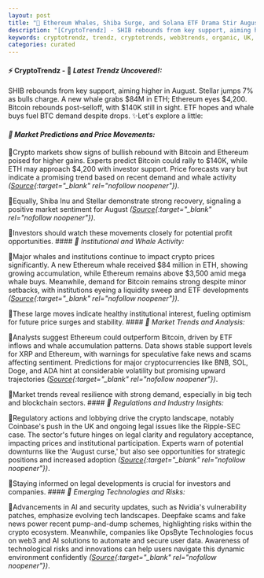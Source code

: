 ```yaml
---
layout: post
title: "🌌 Ethereum Whales, Shiba Surge, and Solana ETF Drama Stir August Markets"
description: "[CryptoTrendz] - SHIB rebounds from key support, aiming higher in August. Stellar jumps 7% as bulls charge. A new whale grabs $84M in ETH; Ethereum eyes $4,200. Bitcoin rebounds post-selloff, with $140K still in sight. ETF hopes and whale buys fuel BTC demand despite drops."
keywords: cryptotrendz, trendz, cryptotrends, web3trends, organic, UK, XRP, AI, crypto, Bitcoin, Investors, Ethereum, Analyst, BTC
categories: curated
---
```


#### ⚡ CryptoTrendz - 📌 *Latest Trendz Uncovered!:*

SHIB rebounds from key support, aiming higher in August. Stellar jumps 7% as bulls charge. A new whale grabs $84M in ETH; Ethereum eyes $4,200. Bitcoin rebounds post-selloff, with $140K still in sight. ETF hopes and whale buys fuel BTC demand despite drops. ✨Let's explore a little:


#### *🔖  Market Predictions and Price Movements:*  

🔹Crypto markets show signs of bullish rebound with Bitcoin and Ethereum poised for higher gains. Experts predict Bitcoin could rally to $140K, while ETH may approach $4,200 with investor support. Price forecasts vary but indicate a promising trend based on recent demand and whale activity *([Source](https://s.avyag.com/08yf){:target="_blank" rel="nofollow noopener"})*.  

🔹Equally, Shiba Inu and Stellar demonstrate strong recovery, signaling a positive market sentiment for August *([Source](https://s.avyag.com/3fsm){:target="_blank" rel="nofollow noopener"})*.  

🔹Investors should watch these movements closely for potential profit opportunities. #### *🔖  Institutional and Whale Activity:*  

🔹Major whales and institutions continue to impact crypto prices significantly. A new Ethereum whale received $84 million in ETH, showing growing accumulation, while Ethereum remains above $3,500 amid mega whale buys. Meanwhile, demand for Bitcoin remains strong despite minor setbacks, with institutions eyeing a liquidity sweep and ETF developments *([Source](https://s.avyag.com/p4z7){:target="_blank" rel="nofollow noopener"})*.  

🔹These large moves indicate healthy institutional interest, fueling optimism for future price surges and stability. #### *🔖  Market Trends and Analysis:*  

🔹Analysts suggest Ethereum could outperform Bitcoin, driven by ETF inflows and whale accumulation patterns. Data shows stable support levels for XRP and Ethereum, with warnings for speculative fake news and scams affecting sentiment. Predictions for major cryptocurrencies like BNB, SOL, Doge, and ADA hint at considerable volatility but promising upward trajectories *([Source](https://s.avyag.com/5uxn){:target="_blank" rel="nofollow noopener"})*.  

🔹Market trends reveal resilience with strong demand, especially in big tech and blockchain sectors. #### *🔖  Regulations and Industry Insights:*  

🔹Regulatory actions and lobbying drive the crypto landscape, notably Coinbase's push in the UK and ongoing legal issues like the Ripple-SEC case. The sector's future hinges on legal clarity and regulatory acceptance, impacting prices and institutional participation. Experts warn of potential downturns like the 'August curse,' but also see opportunities for strategic positions and increased adoption *([Source](https://s.avyag.com/yqck){:target="_blank" rel="nofollow noopener"})*.  

🔹Staying informed on legal developments is crucial for investors and companies. #### *🔖  Emerging Technologies and Risks:*  

🔹Advancements in AI and security updates, such as Nvidia's vulnerability patches, emphasize evolving tech landscapes. Deepfake scams and fake news power recent pump-and-dump schemes, highlighting risks within the crypto ecosystem. Meanwhile, companies like OpsByte Technologies focus on web3 and AI solutions to automate and secure user data. Awareness of technological risks and innovations can help users navigate this dynamic environment confidently *([Source](https://s.avyag.com/9z9j){:target="_blank" rel="nofollow noopener"})*.